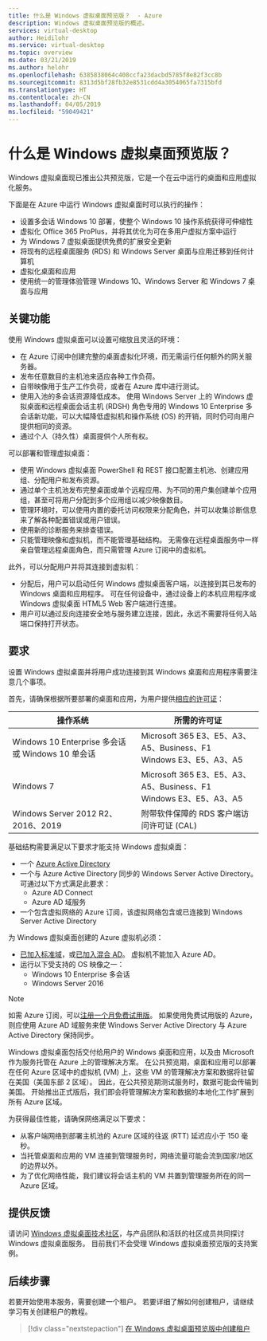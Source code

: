 ```yaml
---
title: 什么是 Windows 虚拟桌面预览版？  - Azure
description: Windows 虚拟桌面预览版的概述。
services: virtual-desktop
author: Heidilohr
ms.service: virtual-desktop
ms.topic: overview
ms.date: 03/21/2019
ms.author: helohr
ms.openlocfilehash: 6385838064c408ccfa23dacbd5785f8e82f3cc8b
ms.sourcegitcommit: 8313d5bf28fb32e8531cdd4a3054065fa7315bfd
ms.translationtype: HT
ms.contentlocale: zh-CN
ms.lasthandoff: 04/05/2019
ms.locfileid: "59049421"
---
```

# <a name="what-is-windows-virtual-desktop-preview"></a>什么是 Windows 虚拟桌面预览版？ 

Windows 虚拟桌面现已推出公共预览版，它是一个在云中运行的桌面和应用虚拟化服务。

下面是在 Azure 中运行 Windows 虚拟桌面时可以执行的操作：

* 设置多会话 Windows 10 部署，使整个 Windows 10 操作系统获得可伸缩性
* 虚拟化 Office 365 ProPlus，并将其优化为可在多用户虚拟方案中运行
* 为 Windows 7 虚拟桌面提供免费的扩展安全更新
* 将现有的远程桌面服务 (RDS) 和 Windows Server 桌面与应用迁移到任何计算机
* 虚拟化桌面和应用
* 使用统一的管理体验管理 Windows 10、Windows Server 和 Windows 7 桌面与应用

## <a name="key-capabilities"></a>关键功能

使用 Windows 虚拟桌面可以设置可缩放且灵活的环境：

* 在 Azure 订阅中创建完整的桌面虚拟化环境，而无需运行任何额外的网关服务器。
* 发布任意数目的主机池来适应各种工作负荷。
* 自带映像用于生产工作负荷，或者在 Azure 库中进行测试。
* 使用入池的多会话资源降低成本。 使用 Windows Server 上的 Windows 虚拟桌面和远程桌面会话主机 (RDSH) 角色专用的 Windows 10 Enterprise 多会话新功能，可以大幅降低虚拟机和操作系统 (OS) 的开销，同时仍可向用户提供相同的资源。
* 通过个人（持久性）桌面提供个人所有权。

可以部署和管理虚拟桌面：

* 使用 Windows 虚拟桌面 PowerShell 和 REST 接口配置主机池、创建应用组、分配用户和发布资源。
* 通过单个主机池发布完整桌面或单个远程应用、为不同的用户集创建单个应用组，甚至可将用户分配到多个应用组以减少映像数目。
* 管理环境时，可以使用内置的委托访问权限来分配角色，并可以收集诊断信息来了解各种配置错误或用户错误。
* 使用新的诊断服务来排查错误。
* 只能管理映像和虚拟机，而不能管理基础结构。 无需像在远程桌面服务中一样亲自管理远程桌面角色，而只需管理 Azure 订阅中的虚拟机。

此外，可以分配用户并将其连接到虚拟机：

* 分配后，用户可以启动任何 Windows 虚拟桌面客户端，以连接到其已发布的 Windows 桌面和应用程序。 可在任何设备中，通过设备上的本机应用程序或 Windows 虚拟桌面 HTML5 Web 客户端进行连接。
* 用户可以通过反向连接安全地与服务建立连接，因此，永远不需要将任何入站端口保持打开状态。

## <a name="requirements"></a>要求

设置 Windows 虚拟桌面并将用户成功连接到其 Windows 桌面和应用程序需要注意几个事项。

首先，请确保根据所要部署的桌面和应用，为用户提供[相应的许可证](https://azure.microsoft.com/pricing/details/virtual-desktop/)：

|操作系统|所需的许可证|
|---|---|
|Windows 10 Enterprise 多会话或 Windows 10 单会话|Microsoft 365 E3、E5、A3、A5、Business、F1<br>Windows E3、E5、A3、A5|
|Windows 7|Microsoft 365 E3、E5、A3、A5、Business、F1<br>Windows E3、E5、A3、A5|
|Windows Server 2012 R2、2016、2019|附带软件保障的 RDS 客户端访问许可证 (CAL)|

基础结构需要满足以下要求才能支持 Windows 虚拟桌面：

* 一个 [Azure Active Directory](https://docs.microsoft.com/azure/active-directory/)
* 一个与 Azure Active Directory 同步的 Windows Server Active Directory。 可通过以下方式满足此要求：
  * Azure AD Connect
  * Azure AD 域服务
* 一个包含虚拟网络的 Azure 订阅，该虚拟网络包含或已连接到 Windows Server Active Directory
  
为 Windows 虚拟桌面创建的 Azure 虚拟机必须：

* [已加入标准域](https://docs.microsoft.com/azure/active-directory-domain-services/active-directory-ds-comparison)，或[已加入混合 AD](https://docs.microsoft.com/azure/active-directory/devices/hybrid-azuread-join-plan)。 虚拟机不能加入 Azure AD。
* 运行以下受支持的 OS 映像之一：
  * Windows 10 Enterprise 多会话
  * Windows Server 2016

>[!NOTE]
>如需 Azure 订阅，可以[注册一个月免费试用版](https://azure.microsoft.com/free/)。 如果使用免费试用版的 Azure，则应使用 Azure AD 域服务来使 Windows Server Active Directory 与 Azure Active Directory 保持同步。

Windows 虚拟桌面包括交付给用户的 Windows 桌面和应用，以及由 Microsoft 作为服务托管在 Azure 上的管理解决方案。 在公共预览期，桌面和应用可以部署在任何 Azure 区域中的虚拟机 (VM) 上，这些 VM 的管理解决方案和数据将驻留在美国（美国东部 2 区域）。 因此，在公共预览期测试服务时，数据可能会传输到美国。 开始推出正式版后，我们即会将管理解决方案和数据的本地化工作扩展到所有 Azure 区域。

为获得最佳性能，请确保网络满足以下要求：

* 从客户端网络到部署主机池的 Azure 区域的往返 (RTT) 延迟应小于 150 毫秒。
* 当托管桌面和应用的 VM 连接到管理服务时，网络流量可能会流到国家/地区的边界以外。
* 为了优化网络性能，我们建议将会话主机的 VM 共置到管理服务所在的同一 Azure 区域。

## <a name="provide-feedback"></a>提供反馈

请访问 [Windows 虚拟桌面技术社区](https://techcommunity.microsoft.com/t5/Windows-Virtual-Desktop/bd-p/WindowsVirtualDesktop)，与产品团队和活跃的社区成员共同探讨 Windows 虚拟桌面服务。 目前我们不会受理 Windows 虚拟桌面预览版的支持案例。

## <a name="next-steps"></a>后续步骤

若要开始使用本服务，需要创建一个租户。 若要详细了解如何创建租户，请继续学习有关创建租户的教程。

> [!div class="nextstepaction"]
> [在 Windows 虚拟桌面预览版中创建租户](tenant-setup-azure-active-directory.md)
